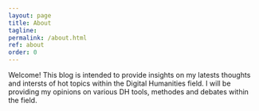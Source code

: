 ```yaml
---
layout: page
title: About
tagline: 
permalink: /about.html
ref: about
order: 0
---
```


Welcome! This blog is intended to provide insights on my latests thoughts and intersts of hot topics within the Digital Humanities field. I will be providing my opinions on various DH tools, methodes and debates within the field. 


